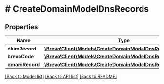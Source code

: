 # # CreateDomainModelDnsRecords

## Properties

Name | Type | Description | Notes
------------ | ------------- | ------------- | -------------
**dkimRecord** | [**\Brevo\Client\Models\CreateDomainModelDnsRecordsDkimRecord**](CreateDomainModelDnsRecordsDkimRecord.md) |  | [optional]
**brevoCode** | [**\Brevo\Client\Models\CreateDomainModelDnsRecordsDkimRecord**](CreateDomainModelDnsRecordsDkimRecord.md) |  | [optional]
**dmarcRecord** | [**\Brevo\Client\Models\CreateDomainModelDnsRecordsDkimRecord**](CreateDomainModelDnsRecordsDkimRecord.md) |  | [optional]

[[Back to Model list]](../../README.md#models) [[Back to API list]](../../README.md#endpoints) [[Back to README]](../../README.md)
